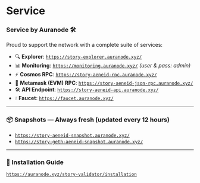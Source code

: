 # Service

### Service by Auranode 🛠️

Proud to support the network with a complete suite of services:

- 🔍 **Explorer**: [`https://story-explorer.auranode.xyz/`](https://story-explorer.auranode.xyz/)
- 📊 **Monitoring**: [`https://monitoring.auranode.xyz/`](https://monitoring.auranode.xyz/) *(user & pass: admin)*
- ⚡ **Cosmos RPC**: [`https://story-aeneid-rpc.auranode.xyz/`](https://story-aeneid-rpc.auranode.xyz/)
- 🧠 **Metamask (EVM) RPC**: [`https://story-aeneid-json-rpc.auranode.xyz/`](https://story-aeneid-json-rpc.auranode.xyz/)
- 🛠️ **API Endpoint**: [`https://story-aeneid-api.auranode.xyz/`](https://story-aeneid-api.auranode.xyz/)
- 💧 **Faucet**: [`https://faucet.auranode.xyz/`](https://faucet.auranode.xyz/)

---

### 📦 Snapshots — Always fresh (updated every 12 hours)
- [`https://story-aeneid-snapshot.auranode.xyz/`](https://story-aeneid-snapshot.auranode.xyz/)
- [`https://story-geth-aeneid-snapshot.auranode.xyz/`](https://story-geth-aeneid-snapshot.auranode.xyz/)

---

### 📘 Installation Guide
[`https://auranode.xyz/story-validator/installation`](https://auranode.xyz/story-validator/installation)
